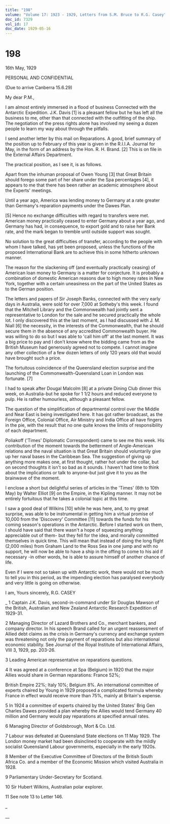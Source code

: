 ```yaml
---
title: "198"
volume: "Volume 17: 1923 - 1929, Letters from S.M. Bruce to R.G. Casey"
doc_id: 7329
vol_id: 17
doc_date: 1929-05-16
---
```


# 198

16th May, 1929

PERSONAL AND CONFIDENTIAL

(Due to arrive Canberra 15.6.29)

My dear P.M.,

I am almost entirely immersed in a flood of business Connected with the Antarctic Expedition. J.K. Davis [1] is a pleasant fellow but he has left all the business to me, other than that connected with the outfitting of the ship. The negotiation of the press rights alone has involved my seeing a dozen people to learn my way about through the pitfalls.

I send another letter by this mail on Reparations. A good, brief summary of the position up to February of this year is given in the R.I.I.A. Journal for May, in the form of an address by the Hon. R. H. Brand. [2] This is on file in the External Affairs Department.

The practical position, as I see it, is as follows.

Apart from the inhuman proposal of Owen Young [3] that Great Britain should forego some part of her share under the Spa percentages [4], it appears to me that there has been rather an academic atmosphere about the Experts' meetings.

Until a year ago, America was lending money to Germany at a rate greater than Germany's reparation payments under the Dawes Plan.

[5] Hence no exchange difficulties with regard to transfers were met. American money practically ceased to enter Germany about a year ago, and Germany has had, in consequence, to export gold and to raise her Bank rate, and the mark began to tremble until outside support was sought.

No solution to the great difficulties of transfer, according to the people with whom I have talked, has yet been proposed, unless the functions of the proposed International Bank are to achieve this in some hitherto unknown manner.

The reason for the slackening off (and eventually practically ceasing) of American loan money to Germany is a matter for conjecture. It is probably a combination of domestic American reasons due to high money rates in New York, together with a certain uneasiness on the part of the United States as to the German position.

The letters and papers of Sir Joseph Banks, connected with the very early days in Australia, were sold for over 7,000 at Sotheby's this week. I found that the Mitchell Library and the Commonwealth had jointly sent a representative to London for the sale and he secured practically the whole lot. I only discovered this at the last moment, as I had discussed with J. M. Niall [6] the necessity, in the interests of the Commonwealth, that he should secure them in the absence of any accredited Commonwealth buyer. He was willing to do so but I was able to 'call him off' at the last moment. It was a big price to pay and I don't know where the bidding came from as the British Museum had generously agreed not to compete. I cannot imagine any other collection of a few dozen letters of only 120 years old that would have brought such a price.

The fortuitous coincidence of the Queensland election surprise and the launching of the Commonwealth-Queensland Loan in London was fortunate. [7]

I had to speak after Dougal Malcolm [8] at a private Dining Club dinner this week, on Australia-but he spoke for 1 1/2 hours and reduced everyone to pulp. He is rather humourless, although a pleasant fellow.

The question of the simplification of departmental control over the Middle and Near East is being investigated here. It has got rather broadcast, as the Foreign Office, Colonial Office, Air Ministry and India Office all have fingers in the pie, with the result that no one quite knows the limits of responsibility of each department.

Poliakoff ('Times' Diplomatic Correspondent) came to see me this week. His contribution of the moment towards the betterment of Angle-American relations and the naval situation is that Great Britain should voluntarily give up her naval bases in the Caribbean Sea. The suggestion of giving up anything more makes one, at first thought, rather hot under the collar, but on second thoughts it isn't so bad as it sounds. I haven't had time to think about the implications or talk to anyone-but just give it to you as the brainwave of the moment.

I enclose a short but delightful series of articles in the 'Times' (6th to 10th May) by Walter Elliot [9] on the Empire, in the Kipling manner. It may not be entirely fortuitous that he takes a colonial topic at this time.

I saw a good deal of Wilkins [10] while he was here, and, to my great surprise, was able to be instrumental in getting him a virtual promise of 10,000 from the 'Discovery' Committee [11] towards the funds for his coming season's operations in the Antarctic. Before I started work on them, I should have said that there wasn't a hope of squeezing anything appreciable out of them- but they fell for the idea, and morally committed themselves in quick time. This will mean that instead of doing the long flight (2,000 miles) from Graham Land to the Ross Sea in one jump and with no support, he will now be able to have a ship in the offing to come to his aid if necessary -in other words, he is able to assure himself of another chance of life.

Even if I were not so taken up with Antarctic work, there would not be much to tell you in this period, as the impending election has paralysed everybody and very little is going on otherwise.

I am, Yours sincerely, R.G. CASEY 

_ 1 Captain J.K. Davis, second-in-command under Sir Douglas Mawson of the British, Australian and New Zealand Antarctic Research Expedition of 1929-31.

2 Managing Director of Lazard Brothers and Co., merchant bankers, and company director. In his speech Brand called for an urgent reassessment of Allied debt claims as the crisis in Germany's currency and exchange system was threatening not only the payment of reparations but also international economic stability. See Journal of the Royal Institute of International Affairs, VIII 3, 1929, pp. 203-26.

3 Leading American representative on reparations questions.

4 It was agreed at a conference at Spa (Belgium) in 1920 that the major Allies would share in German reparations: France 52%;

British Empire 22%; Italy 10%; Belgium 8%. An international committee of experts chaired by Young in 1929 proposed a complicated formula whereby France in effect would receive more than 75%, mainly at Britain's expense.

5 In 1924 a committee of experts chaired by the United States' Brig Gen Charles Dawes provided a plan whereby the Allies would tend Germany 40 million and Germany would pay reparations at specified annual rates.

6 Managing Director of Goldsbrough, Mort &amp; Co. Ltd.

7 Labour was defeated at Queensland State elections on 11 May 1929. The London money market had been disinclined to cooperate with the mildly socialist Queensland Labour governments, especially in the early 1920s.

8 Member of the Executive Committee of Directors of the British South Africa Co. and a member of the Economic Mission which visited Australia in 1928.

9 Parliamentary Under-Secretary for Scotland.

10 Sir Hubert Wilkins, Australian polar explorer.

11 See note 13 to Letter 146.

_

__
